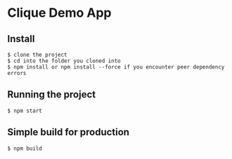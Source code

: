 # Clique Demo App

## Install

    $ clone the project
    $ cd into the folder you cloned into
    $ npm install or npm install --force if you encounter peer dependency errors

## Running the project

    $ npm start

## Simple build for production

    $ npm build